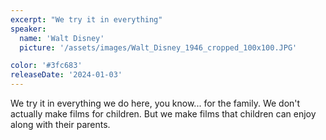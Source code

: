 ```yaml
---
excerpt: "We try it in everything"
speaker:
  name: 'Walt Disney'
  picture: '/assets/images/Walt_Disney_1946_cropped_100x100.JPG'

color: '#3fc683'
releaseDate: '2024-01-03'
---
```

We try it in everything we do here, you know... for the family. We don't actually make films for children. But we make films that children can enjoy along with their parents.
